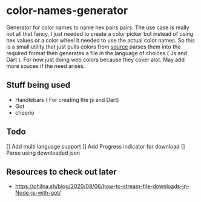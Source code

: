 # color-names-generator
Generator for color names to name hex pairs pairs.
The use case is really not all that fancy, I just needed to create a color picker but instead of using hex values or a color wheel it needed to use the actual color names. So this is a small utility that just pulls colors from [source](https://www.w3schools.com/colors/colors_names.asp) parses them into the required format then generates a file in the language of choices ( Js and Dart ).
For now just doing web colors because they cover alot. May add more souces if the need arises.
## Stuff being used
- Handlebars ( For creating the js and Dart)
- Got
- cheerio
## Todo
[] Add multi language support
[] Add Progress indicator for download
[] Parse using downloaded json
## Resources to check out later
- https://philna.sh/blog/2020/08/06/how-to-stream-file-downloads-in-Node-js-with-got/
